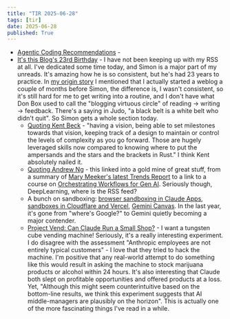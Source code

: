 ```yaml
---
title: "TIR 2025-06-28"
tags: [tir]
date: 2025-06-28
published: True
---
```


* [Agentic Coding Recommendations](https://lucumr.pocoo.org/2025/6/12/agentic-coding/) - 
* [It's this Blog's 23rd Birthday](https://simonwillison.net/2025/Jun/12/blog-birthday/#atom-everything) - I have not been keeping up with my RSS at all. I've dedicated some time today, and Simon is a major part of my unreads. It's amazing how he is so consistent, but he's had 23 years to practice. In [my origin story](https://eighty-twenty.net/2025/01/01/post.html) I mentioned that I actually started a weblog a couple of months before Simon, the difference is, I wasn't consistent, so it's still hard for me to get writing into a routine, and I don't have what Don Box used to call the "blogging virtuous circle" of reading -> writing -> feedback. There's a saying in Judo, "a black belt is a white belt who didn't quit". So Simon gets a whole section today.
    * [Quoting Kent Beck](https://simonwillison.net/2025/Jun/22/kent-beck/#atom-everything) - "having a vision, being able to set milestones towards that vision, keeping track of a design to maintain or control the levels of complexity as you go forward. Those are hugely leveraged skills now compared to knowing where to put the ampersands and the stars and the brackets in Rust." I think Kent absolutely nailed it.
    * [Quoting Andrew Ng](https://simonwillison.net/2025/Jun/13/andrew-ng/#atom-everything) - this linked into a gold mine of great stuff, from a summary of [Mary Meeker's latest Trends Report](https://www.bondcap.com/reports/tai) to a link to a course on [Orchestrating Workflows for Gen AI](https://www.deeplearning.ai/short-courses/orchestrating-workflows-for-genai-applications/?ref=charonhub.deeplearning.ai). Seriously though, DeepLearning, where is the RSS feed?
    * A bunch on sandboxing: [browser sandboxing in Claude Apps](https://simonwillison.net/2025/Jun/25/ai-powered-apps-with-claude/#atom-everything), [sandboxes in Cloudflare and Vercel](https://simonwillison.net/2025/Jun/26/sandboxes/#atom-everything), [Gemini Canvas](https://simonwillison.net/2025/Jun/26/geminiception/#atom-everything). In the last year, it's gone from "where's Google?" to Gemini quietly becoming a major contender.
    * [Project Vend: Can Claude Run a Small Shop?](https://simonwillison.net/2025/Jun/27/project-vend/#atom-everything) - I want a tungsten cube vending machine! Seriously, it's a really interesting experiment. I do disagree with the assessment "Anthropic employees are not entirely typical customers" - I love that they tried to hack the machine. I'm positive that any real-world attempt to do something like this would result in asking the machine to stock marijuana products or alcohol within 24 hours. It's also interesting that Claude both slept on profitable opportunities and offered products at a loss. Yet, "Although this might seem counterintuitive based on the bottom-line results, we think this experiment suggests that AI middle-managers are plausibly on the horizon". This is actually one of the more fascinating things I've read in a while.
